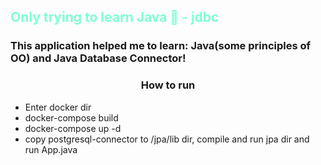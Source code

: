 <h2 style="color: aquamarine;"> Only trying to learn Java 🐗 - jdbc  </h2> 

<h3>This application helped me to learn: Java(some principles of OO) and Java Database Connector!</h3>


<h3 style="text-align: center"> How to run</h3>

* Enter docker dir 
* docker-compose build
* docker-compose up -d
* copy postgresql-connector to /jpa/lib dir, compile and run jpa dir and run App.java

